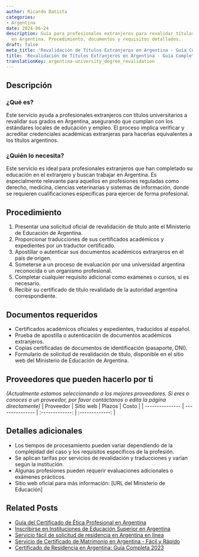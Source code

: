```yaml
---
author: Ricardo Batista
categories:
- Argentina
date: 2024-06-24
description: Guía para profesionales extranjeros para revalidar títulos universitarios
  en Argentina. Procedimiento, documentos y requisitos detallados.
draft: false
meta_title: 'Revalidación de Títulos Extranjeros en Argentina - Guía Completa'
title: 'Revalidación de Títulos Extranjeros en Argentina - Guía Completa'
translationKey: argentina-university_degree_revalidation
---
```



## Descripción
### ¿Qué es?
Este servicio ayuda a profesionales extranjeros con títulos universitarios a revalidar sus grados en Argentina, asegurando que cumplan con los estándares locales de educación y empleo. El proceso implica verificar y acreditar credenciales académicas extranjeras para hacerlas equivalentes a los títulos argentinos.

### ¿Quién lo necesita?
Este servicio es ideal para profesionales extranjeros que han completado su educación en el extranjero y buscan trabajar en Argentina. Es especialmente relevante para aquellos en profesiones reguladas como derecho, medicina, ciencias veterinarias y sistemas de información, donde se requieren cualificaciones específicas para ejercer de forma profesional.

## Procedimiento

1. Presentar una solicitud oficial de revalidación de título ante el Ministerio de Educación de Argentina.
2. Proporcionar traducciones de sus certificados académicos y expedientes por un traductor certificado.
3. Apostillar o autenticar sus documentos académicos extranjeros en el país de origen.
4. Someterse a un proceso de evaluación por una universidad argentina reconocida o un organismo profesional.
5. Completar cualquier requisito adicional como exámenes o cursos, si es necesario.
6. Recibir su certificado de título revalidado de la autoridad argentina correspondiente.

## Documentos requeridos

- Certificados académicos oficiales y expedientes, traducidos al español.
- Prueba de apostilla o autenticación de documentos académicos extranjeros.
- Copias certificadas de documentos de identificación (pasaporte, DNI).
- Formulario de solicitud de revalidación de título, disponible en el sitio web del Ministerio de Educación de Argentina.

## Proveedores que pueden hacerlo por ti
_(Actualmente estamos seleccionando a los mejores proveedores. Si eres o conoces a un proveedor, por favor contáctanos o edita la página directamente)_
| Proveedor        |     Sitio web     |     Plazos    |       Costo      |
| --------------- | --------------- |  :-------------: | :-------------: |

## Detalles adicionales

- Los tiempos de procesamiento pueden variar dependiendo de la complejidad del caso y los requisitos específicos de la profesión.
- Se aplican tarifas por servicios de revalidación y traducciones y varían según la institución.
- Algunas profesiones pueden requerir evaluaciones adicionales o exámenes prácticos.
- Sitio web oficial para más información: [URL del Ministerio de Educación]
## Related Posts

- [Guía del Certificado de Ética Profesional en Argentina](https://tramitit.com/es/guides/argentina/certificado_de_ética_profesional/)
- [Inscribirse en Instituciones de Educación Superior en Argentina](https://tramitit.com/es/guides/argentina/inscripción_a_educación_superior/)
- [Servicio fácil de solicitud de residencia en Argentina en línea](https://tramitit.com/es/guides/argentina/solicitud_de_residencia/)
- [Servicio de Certificado de Matrimonio en Argentina - Fácil y Rápido](https://tramitit.com/es/guides/argentina/certificado_de_matrimonio/)
- [Certificado de Residencia en Argentina: Guía Completa 2023](https://tramitit.com/es/guides/argentina/certificado_de_domicilio/)
